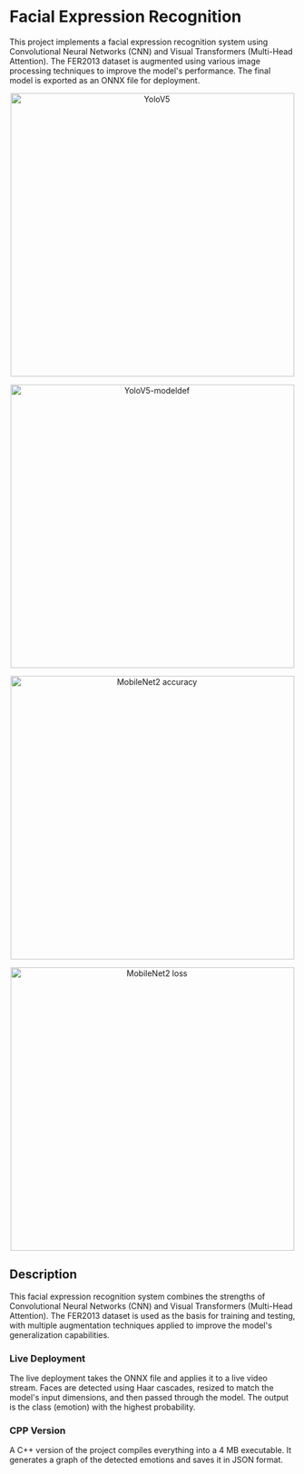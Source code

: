 # Facial Expression Recognition

This project implements a facial expression recognition system using Convolutional Neural Networks (CNN) and Visual Transformers (Multi-Head Attention). The FER2013 dataset is augmented using various image processing techniques to improve the model's performance. The final model is exported as an ONNX file for deployment.

<p align="center">
  <img src="Accuracy&LossMaps/YoloV5.jpg" alt="YoloV5" width="500" />
</p>
<p align="center">
  <img src="Accuracy&LossMaps/YoloV5-modeldef.jpg" alt="YoloV5-modeldef" width="500" />
</p>
<p align="center">
  <img src="Accuracy&LossMaps/accuracy_graph_Adam.png" alt="MobileNet2 accuracy" width="500" />
</p>
<p align="center">
  <img src="Accuracy&LossMaps/loss_graph_Adam.png" alt="MobileNet2 loss" width="500" />
</p>

## Description
This facial expression recognition system combines the strengths of Convolutional Neural Networks (CNN) and Visual Transformers (Multi-Head Attention). The FER2013 dataset is used as the basis for training and testing, with multiple augmentation techniques applied to improve the model's generalization capabilities.

### Live Deployment

The live deployment takes the ONNX file and applies it to a live video stream. Faces are detected using Haar cascades, resized to match the model's input dimensions, and then passed through the model. The output is the class (emotion) with the highest probability.

### CPP Version

A C++ version of the project compiles everything into a 4 MB executable. It generates a graph of the detected emotions and saves it in JSON format.
